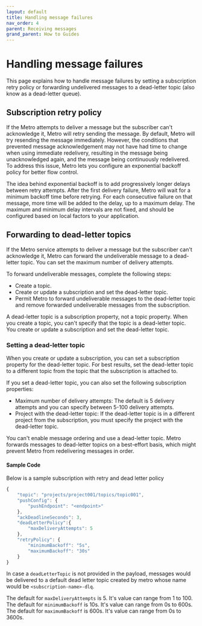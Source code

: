 ```yaml
---
layout: default
title: Handling message failures
nav_order: 4
parent: Receiving messages
grand_parent: How to Guides
---
```


# Handling message failures
This page explains how to handle message failures by setting a subscription retry policy or forwarding undelivered messages to a dead-letter topic (also know as a dead-letter queue).

## Subscription retry policy
If the Metro attempts to deliver a message but the subscriber can't acknowledge it, Metro will retry sending the message. By default, Metro will try resending the message immediately. However, the conditions that prevented message acknowledgement may not have had time to change when using immediate redelivery, resulting in the message being unacknowledged again, and the message being continuously redelivered. To address this issue, Metro lets you configure an exponential backoff policy for better flow control.

The idea behind exponential backoff is to add progressively longer delays between retry attempts. After the first delivery failure, Metro will wait for a minimum backoff time before retrying. For each consecutive failure on that message, more time will be added to the delay, up to a maximum delay. The maximum and minimum delay intervals are not fixed, and should be configured based on local factors to your application.

## Forwarding to dead-letter topics

If the Metro service attempts to deliver a message but the subscriber can't acknowledge it, Metro can forward the undeliverable message to a dead-letter topic. You can set the maximum number of delivery attempts.

To forward undeliverable messages, complete the following steps:

* Create a topic.
* Create or update a subscription and set the dead-letter topic.
* Permit Metro to forward undeliverable messages to the dead-letter topic and remove forwarded undeliverable messages from the subscription.

A dead-letter topic is a subscription property, not a topic property. When you create a topic, you can't specify that the topic is a dead-letter topic. You create or update a subscription and set the dead-letter topic.

### Setting a dead-letter topic

When you create or update a subscription, you can set a subscription property for the dead-letter topic. For best results, set the dead-letter topic to a different topic from the topic that the subscription is attached to.

If you set a dead-letter topic, you can also set the following subscription properties:

* Maximum number of delivery attempts: The default is 5 delivery attempts and you can specify between 5-100 delivery attempts.
* Project with the dead-letter topic: If the dead-letter topic is in a different project from the subscription, you must specify the project with the dead-letter topic.

You can't enable message ordering and use a dead-letter topic. Metro forwards messages to dead-letter topics on a best-effort basis, which might prevent Metro from redelivering messages in order.

#### Sample Code
Below is a sample subscription with retry and dead letter policy
```javascript
{
    "topic": "projects/project001/topics/topic001",
    "pushConfig": {
        "pushEndpoint": "<endpoint>"
    },
    "ackDeadlineSeconds": 3,
    "deadLetterPolicy":{
        "maxDeliveryAttempts": 5
    },
    "retryPolicy": {
        "minimumBackoff": "5s",
        "maximumBackoff": "30s"
    }
}
```
In case a `deadLetterTopic` is not provided in the payload, messages would be delivered to a default dead letter topic created by metro whose name would be `<subscription-name>-dlq`.

The default for `maxDeliveryAttempts` is 5. It's value can range from 1 to 100.
The default for `minimumBackoff` is 10s. It's value can range from 0s to 600s.
The default for `maximumBackoff` is 600s. It's value can range from 0s to 3600s.